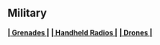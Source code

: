 ## Military

[**| Grenades |**](https://github.com/EvSeStudio/RoadMap/wiki/Grenades)
[**| Handheld Radios |**](https://github.com/EvSeStudio/RoadMap/wiki/Handheld-Radios)
[**| Drones |**](https://github.com/EvSeStudio/RoadMap/wiki/Grenades)
